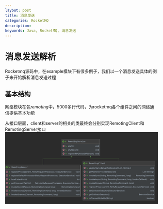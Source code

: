 ```yaml
---
layout: post
title: 消息发送
categories: RocketMQ
description: 
keywords: Java, RocketMQ, 消息发送
---
```

# 消息发送解析

Rocketmq源码中，在example模块下有很多例子，我们以一个消息发送具体的例子来开始解析消息发送过程

## 基本结构

网络模块在包*remoting*中，5000多行代码，为rocketmq各个组件之间的网络通信提供基本功能

从接口层面，client和server的相关的类最终会分别实现RemotingClient和RemotingServer接口
![](/images/posts/rocketmq/remotting-interface.png)
